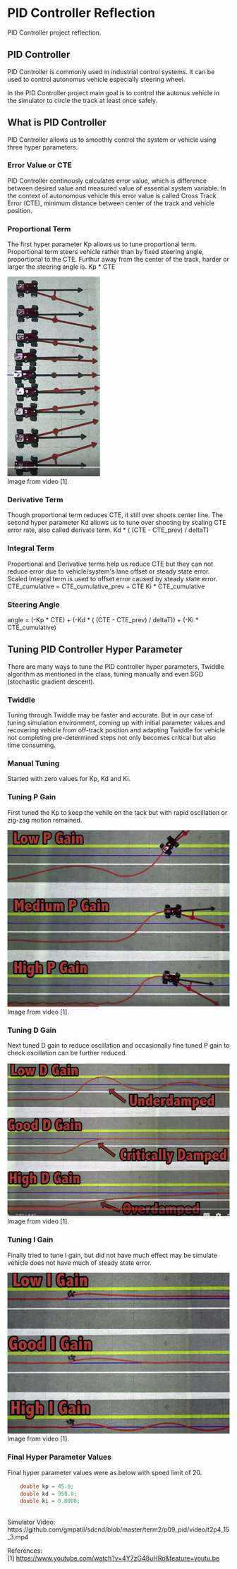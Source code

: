 # PID Controller Reflection
PID Controller project reflection.


[image1]: ./video/p.png "Proportional Steering Angle"
[image2]: ./video/tuning_p_gain.png "Tuning P Gain"
[image3]: ./video/tuning_d_gain.png "Tuning D Gain"
[image4]: ./video/tuning_i_gain.png "Tuning I Gain"


## PID Controller
PID Controller is commonly used in industrial control systems. It can be used to control autonomus vehicle especially steering wheel.

In the PID Controller project main goal is to control the autonus vehicle in the simulator to circle the track at least once safely.  

## What is PID Controller
PID Controller allows us to smoothly control the system or vehicle using three hyper parameters.

### Error Value or CTE
PID Controller continously calculates error value, which is difference between desired value and measured value of essential system variable. In the context of autonomous vehicle this error value is called Cross Track Error (CTE), minimum distance between center of the track and vehicle position.

### Proportional Term
The first hyper parameter Kp allows us to tune proportional term. Proportional term steers vehicle rather than by fixed steering angle, proportional to the CTE. Furthur away from the center of the track, harder or larger the steering angle is. 
Kp * CTE

![Proportional Steering Angle][image1]
<br/>Image from video [1].

### Derivative Term
Though proportional term reduces CTE, it still over shoots center line. The second hyper parameter Kd allows us to tune over shooting by scaling CTE error rate, also called derivate term.
Kd * ( (CTE - CTE_prev) / deltaT)


### Integral Term
Proportional and Derivative terms help us reduce CTE but they can not reduce error due to vehicle/system's lane offset or steady state error. Scaled Integral term is used to offset error caused by steady state error.
CTE_cumulative = CTE_cumulative_prev + CTE
Ki * CTE_cumulative 

### Steering Angle
angle = (-Kp * CTE) + (-Kd * ( (CTE - CTE_prev) / deltaT)) + (-Ki * CTE_cumulative)

## Tuning PID Controller Hyper Parameter
There are many ways to tune the PID controller hyper parameters, Twiddle algorithm as mentioned in the class, tuning manually and even SGD (stochastic gradient descent).

### Twiddle
Tuning through Twiddle may be faster and accurate. But in our case of tuning simulation environment, coming up with initial parameter values and recovering vehicle from off-track position and adapting Twiddle for vehicle not completing pre-determined steps not only becomes critical but also time consuming.

### Manual Tuning
Started with zero values for Kp, Kd and Ki. 

### Tuning P Gain
First tuned the Kp to keep the vehile on the tack but with rapid oscillation or zig-zag motion remained.

![Tuning P Gain][image2]
<br/>Image from video [1].

### Tuning D Gain
Next tuned D gain to reduce oscillation and occasionally fine tuned P gain to check oscillation can be further reduced.

![Tuning D Gain][image3]
<br/>Image from video [1].

### Tuning I Gain
Finally tried to tune I gain, but did not have much effect may be simulate vehicle does not have much of steady state error.

![Tuning I Gain][image4]
<br/>Image from video [1].

### Final Hyper Parameter Values
Final hyper parameter values were as below with speed limit of 20.

```C++
    double kp = 45.0;
    double kd = 950.0;
    double ki = 0.0008;   
```

</br>
Simulator Video: https://github.com/gmpatil/sdcnd/blob/master/term2/p09_pid/video/t2p4_15_3.mp4

</br>

References:
</br>
[1]  https://www.youtube.com/watch?v=4Y7zG48uHRo&feature=youtu.be






